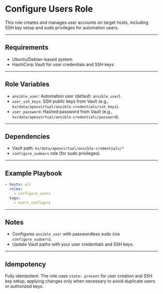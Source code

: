 # Configure Users Role

This role creates and manages user accounts on target hosts, including SSH key setup and sudo privileges for automation users.

---

## Requirements
* Ubuntu/Debian-based system
* HashiCorp Vault for user credentials and SSH keys

---

## Role Variables
- `ansible_user`: Automation user (default: `ansible_user`).
- `user_ssh_keys`: SSH public keys from Vault (e.g., `kv/data/apexvirtual/ansible-credentials/ssh_keys`).
- `user_password`: Hashed password from Vault (e.g., `kv/data/apexvirtual/ansible-credentials/password`).

---

## Dependencies
- Vault path: `kv/data/apexvirtual/ansible-credentials/*`
- `configure_sudoers` role (for sudo privileges)

---

## Example Playbook
```yaml
- hosts: all
  roles:
    - configure_users
  tags:
    - users_configure
```
---

## Notes
- Configures `ansible_user` with passwordless sudo (via `configure_sudoers`).
- Update Vault paths with your user credentials and SSH keys.

---

## Idempotency
Fully idempotent. The role uses `state: present` for user creation and SSH key setup, applying changes only when necessary to avoid duplicate users or authorized keys.
